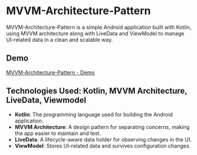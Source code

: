 # MVVM-Architecture-Pattern

MVVM-Architecture-Pattern is a simple Android application built with Kotlin, using MVVM architecture along with LiveData and ViewModel to manage UI-related data in a clean and scalable way.

## Demo

[MVVM-Architecture-Pattern - Demo](https://www.youtube.com/)

## Technologies Used: Kotlin, MVVM Architecture, LiveData, Viewmodel

- **Kotlin**: The programming language used for building the Android application.
- **MVVM Architecture**: A design pattern for separating concerns, making the app easier to maintain and test.
- **LiveData**: A lifecycle-aware data holder for observing changes in the UI.
- **ViewModel**: Stores UI-related data and survives configuration changes.
